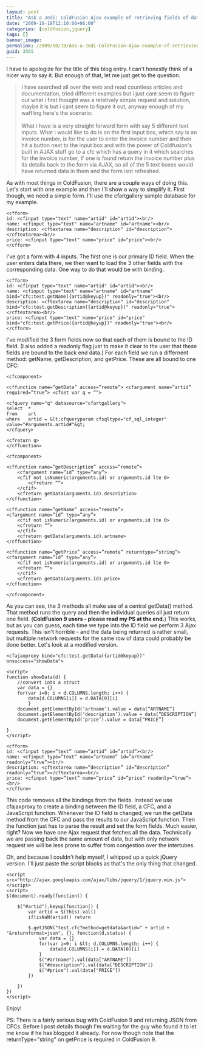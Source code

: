 ```yaml
---
layout: post
title: "Ask a Jedi: ColdFusion Ajax example of retrieving fields of data"
date: "2009-10-18T12:10:00+06:00"
categories: [coldfusion,jquery]
tags: []
banner_image: 
permalink: /2009/10/18/Ask-a-Jedi-ColdFusion-Ajax-example-of-retrieving-fields-of-data
guid: 3565
---
```


I have to apologize for the title of this blog entry. I can't honestly think of a nicer way to say it. But enough of that, let me just get to the question.

<blockquote>
I have searched all over the web and read countless articles and documentation, tried different examples but i just cant seem to figure out what i first thought was a relatively simple request and solution, maybe it is but i cant seem to figure it out, anyway enough of my waffling here's the scenario:
<br/><br/>
What i have is a very straight forward form with say 5 different text inputs.
What i would like to do is on the first input box, which say is an invoice number, is for the user to enter the invoice number and then hit a button next to the input box and with the power of Coldfusion's built in AJAX stuff go to a cfc which has a query in it which searches for the invoice number, if one is found return the invoice number plus its details back to the form via AJAX, so all of the 5 text boxes would have returned data in them and the form isnt refreshed.
</blockquote>

As with most things in ColdFusion, there are a couple ways of doing this. Let's start with one example and then I'll show a way to simplify it. First though, we need a simple form. I'll use the cfartgallery sample database for my example.

```markup
<cfform>
id: <cfinput type="text" name="artid" id="artid"><br/> 
name: <cfinput type="text" name="artname" id="artname"><br/> 
description: <cftextarea name="description" id="description"></cftextarea><br/> 
price: <cfinput type="text" name="price" id="price"><br/> 
</cfform> 
```

I've got a form with 4 inputs. The first one is our primary ID field. When the user enters data there, we then want to load the 3 other fields with the corresponding data. One way to do that would be with binding. 

```markup
<cfform> 
id: <cfinput type="text" name="artid" id="artid"><br/> 
name: <cfinput type="text" name="artname" id="artname" bind="cfc:test.getName({artid@keyup})" readonly="true"><br/>
description: <cftextarea name="description" id="description" bind="cfc:test.getDescription({artid@keyup})" readonly="true"></cftextarea><br/> 
price: <cfinput type="text" name="price" id="price" bind="cfc:test.getPrice({artid@keyup})" readonly="true"><br/> 
</cfform> 
```

I've modified the 3 form fields now so that each of them is bound to the ID field. (I also added a readonly flag just to make it clear to the user that these fields are bound to the back end data.) For each field we run a differnent method: getName, getDescription, and getPrice. These are all bound to one CFC:

```markup
<cfcomponent>

<cffunction name=”getData” access=”remote”> <cfargument name=”artid” required=”true”> <cfset var q = ““>

<cfquery name="q" datasource="cfartgallery">
select	*
from	art
where	artid = &lt;cfqueryparam cfsqltype="cf_sql_integer" value="#arguments.artid#"&gt;
</cfquery>

<cfreturn q>
</cffunction>

<cfcomponent>

<cffunction name=”getDescription” access=”remote”> 
	<cfargument name=”id” type=”any”> 
	<cfif not isNumeric(arguments.id) or arguments.id lte 0> 
		<cfreturn ““> 
	</cfif> 
	<cfreturn getData(arguments.id).description> 
</cffunction>

<cffunction name=”getName” access=”remote”>
<cfargument name=”id” type=”any”> 
	<cfif not isNumeric(arguments.id) or arguments.id lte 0> 
	<cfreturn ““> 
	</cfif> 
	<cfreturn getData(arguments.id).artname> 
</cffunction>

<cffunction name=”getPrice” access=”remote” returntype=”string”>
<cfargument name=”id” type=”any”> 
	<cfif not isNumeric(arguments.id) or arguments.id lte 0> 
	<cfreturn ““> 
	</cfif> 
	<cfreturn getData(arguments.id).price> 
</cffunction>

</cfcomponent>
```

As you can see, the 3 methods all make use of a central getData() method. That method runs the query and then the individual queries all just return one field. (<b>ColdFusion 9 users - please read my PS at the end.</b>) This works, but as you can guess, each time we type into the ID field we perform 3 Ajax requests. This isn't horrible - and the data being returned is rather small, but multiple network requests for the same row of data could probably be done better. Let's look at a modified version.

```markup
<cfajaxproxy bind="cfc:test.getData({artid@keyup})" onsuccess="showData">

<script>
function showData(d) { 
	//convert into a struct 
	var data = {} 
	for(var i=0; i < d.COLUMNS.length; i++) { 
		data[d.COLUMNS[i]] = d.DATA[0][i] 
		} 
	document.getElementById(‘artname’).value = data[“ARTNAME”] 
	document.getElementById(‘description’).value = data[“DESCRIPTION”] 
	document.getElementById(‘price’).value = data[“PRICE”]

} 
</script>

<cfform>
id: <cfinput type=”text” name=”artid” id=”artid”><br/> 
name: <cfinput type=”text” name=”artname” id=”artname” readonly=”true”><br/> 
description: <cftextarea name=”description” id=”description” readonly=”true”></cftextarea><br/> 
price: <cfinput type=”text” name=”price” id=”price” readonly=”true”><br/> 
</cfform>
```

This code removes all the bindings from the fields. Instead we use cfajaxproxy to create a binding between the ID field, a CFC, and a JavaScript function. Whenever the ID field is changed, we run the getData method from the CFC and pass the results to our JavaScript function. Then the function just has to parse the result and set the form fields. Much easier, right? Now we have one Ajax request that fetches all the data. Technically we are passing back the same amount of data, but with only network request we will be less prone to suffer from congestion over the intertubes. 

Oh, and because I couldn't help myself, I whipped up a quick jQuery version. I'll just paste the script blocks as that's the only thing that changed.

```markup
<script src="http://ajax.googleapis.com/ajax/libs/jquery/1/jquery.min.js"></script>
<script>
$(document).ready(function() {

	$("#artid").keyup(function() {
		var artid = $(this).val()
		if(isNaN(artid)) return
		
		$.getJSON("test.cfc?method=getdata&artid=" + artid + "&returnformat=json", {}, function(d,status) {
			var data = {}
			for(var i=0; i &lt; d.COLUMNS.length; i++) {
				data[d.COLUMNS[i]] = d.DATA[0][i]
			}
			$("#artname").val(data["ARTNAME"])
			$("#description").val(data["DESCRIPTION"])
			$("#price").val(data["PRICE"])
		})

	})
})
</script>
```

Enjoy!

PS: There is a fairly serious bug with ColdFusion 9 and returning JSON from CFCs. Before I post details though I'm waiting for the guy who found it to let me know if he has blogged it already. For now though note that the returnType="string" on getPrice is required in ColdFusion 9.